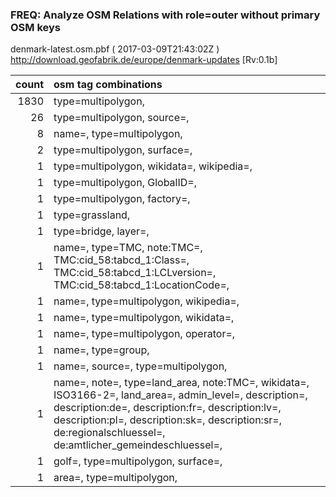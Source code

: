  
### FREQ: Analyze OSM Relations with role=outer without primary OSM keys 
denmark-latest.osm.pbf ( 2017-03-09T21:43:02Z ) http://download.geofabrik.de/europe/denmark-updates [Rv:0.1b]
 
|  count  |  osm tag combinations 
|  -----: | :---------------------------
|   1830  |  type=multipolygon, 
|     26  |  type=multipolygon, source=, 
|      8  |  name=, type=multipolygon, 
|      2  |  type=multipolygon, surface=, 
|      1  |  type=multipolygon, wikidata=, wikipedia=, 
|      1  |  type=multipolygon, GlobalID=, 
|      1  |  type=multipolygon, factory=, 
|      1  |  type=grassland, 
|      1  |  type=bridge, layer=, 
|      1  |  name=, type=TMC, note:TMC=, TMC:cid_58:tabcd_1:Class=, TMC:cid_58:tabcd_1:LCLversion=, TMC:cid_58:tabcd_1:LocationCode=, 
|      1  |  name=, type=multipolygon, wikipedia=, 
|      1  |  name=, type=multipolygon, wikidata=, 
|      1  |  name=, type=multipolygon, operator=, 
|      1  |  name=, type=group, 
|      1  |  name=, source=, type=multipolygon, 
|      1  |  name=, note=, type=land_area, note:TMC=, wikidata=, ISO3166-2=, land_area=, admin_level=, description=, description:de=, description:fr=, description:lv=, description:pl=, description:sk=, description:sr=, de:regionalschluessel=, de:amtlicher_gemeindeschluessel=, 
|      1  |  golf=, type=multipolygon, surface=, 
|      1  |  area=, type=multipolygon, 
 
